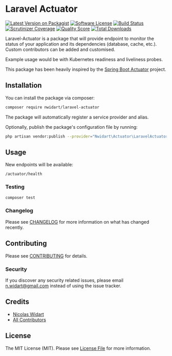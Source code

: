 # Laravel Actuator

[![Latest Version on Packagist](https://img.shields.io/packagist/v/nwidart/laravel-actuator.svg?style=flat-square)](https://packagist.org/packages/nwidart/laravel-actuator)
[![Software License](https://img.shields.io/badge/license-MIT-brightgreen.svg?style=flat-square)](LICENSE.md)
[![Build Status](https://img.shields.io/travis/nwidart/laravel-actuator/master.svg?style=flat-square)](https://travis-ci.org/nwidart/laravel-actuator)
[![Scrutinizer Coverage](https://img.shields.io/scrutinizer/coverage/g/nWidart/laravel-actuator.svg?maxAge=86400&style=flat-square)](https://scrutinizer-ci.com/g/nWidart/laravel-actuator/?branch=master)
[![Quality Score](https://img.shields.io/scrutinizer/g/nwidart/laravel-actuator.svg?style=flat-square)](https://scrutinizer-ci.com/g/nwidart/laravel-actuator)
[![Total Downloads](https://img.shields.io/packagist/dt/nwidart/laravel-actuator.svg?style=flat-square)](https://packagist.org/packages/nwidart/laravel-actuator)


Laravel-Actuator is a package that will provide endpoint to monitor the status of your application and its dependencies (database, cache, etc.).
Custom contributors can be added and customised.

Example usage would be with Kubernetes readiness and liveliness probes.

This package has been heavily inspired by the [Spring Boot Actuator](https://docs.spring.io/spring-boot/docs/current/reference/html/production-ready-features.html#production-ready) project.

## Installation

You can install the package via composer:

```bash
composer require nwidart/laravel-actuator
```

The package will automatically register a service provider and alias.

Optionally, publish the package's configuration file by running:

``` bash
php artisan vendor:publish --provider="Nwidart\Actuator\LaravelActuatorServiceProvider"
```

## Usage

New endpoints will be available:

```shell script
/actuator/health
```

### Testing

``` bash
composer test
```

### Changelog

Please see [CHANGELOG](CHANGELOG.md) for more information on what has changed recently.

## Contributing

Please see [CONTRIBUTING](CONTRIBUTING.md) for details.

### Security

If you discover any security related issues, please email n.widart@gmail.com instead of using the issue tracker.

## Credits

- [Nicolas Widart](https://github.com/nwidart)
- [All Contributors](../../contributors)

## License

The MIT License (MIT). Please see [License File](LICENSE.md) for more information.
